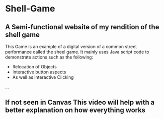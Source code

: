 # Shell-Game

## A Semi-functional website of my rendition of the shell game

This Game is an example of a digital version of a common street performance called the sheel game. It mainly uses Java script code to demonstrate actions such as the following:

* Relocation of Objects
* Interactive button aspects
* As well as interactive Clicking

...
## If not seen in Canvas This video will help with a better explanation on how everything works
